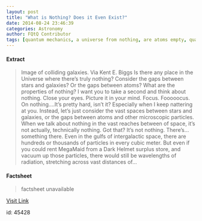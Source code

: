 ```yaml
---
layout: post
title: "What is Nothing? Does it Even Exist?"
date: 2014-08-24 23:46:39
categories: Astronomy
author: FQtQ Contributor
tags: [quantum mechanics, a universe from nothing, are atoms empty, quantum physics, space in atoms, what is nothing]
---
```



#### Extract
>Image of colliding galaxies. Via Kent E. Biggs Is there any place in the Universe where there’s truly nothing? Consider the gaps between stars and galaxies? Or the gaps between atoms? What are the properties of nothing? I want you to take a second and think about nothing. Close your eyes. Picture it in your mind. Focus. Fooooocus. On nothing….It’s pretty hard, isn’t it? Especially when I keep nattering at you. Instead, let’s just consider the vast spaces between stars and galaxies, or the gaps between atoms and other microscopic particles. When we talk about nothing in the vast reaches between of space, it’s not actually, technically nothing. Got that? It’s not nothing. There’s… something there. Even in the gulfs of intergalactic space, there are hundreds or thousands of particles in every cubic meter. But even if you could rent MegaMaid from a Dark Helmet surplus store, and vacuum up those particles, there would still be wavelengths of radiation, stretching across vast distances of...

#### Factsheet
>factsheet unavailable

[Visit Link](http://www.fromquarkstoquasars.com/what-is-nothing/)

id:   45428

